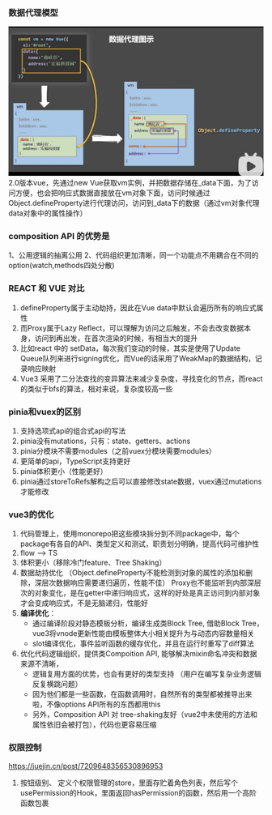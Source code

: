 ### 数据代理模型
![](img/defineProperty.jpeg)
2.0版本vue，先通过new Vue获取vm实例，并把数据存储在_data下面，为了访问方便，也会把响应式数据直接放在vm对象下面，访问时候通过Object.defineProperty进行代理访问，访问到_data下的数据（通过vm对象代理data对象中的属性操作）

### composition API 的优势是
1、公用逻辑的抽离公用
2、代码组织更加清晰，同一个功能点不用耦合在不同的option(watch,methods四处分散)

### REACT 和 VUE 对比
1. defineProperty属于主动劫持，因此在Vue data中默认会遍历所有的响应式属性
2. 而Proxy属于Lazy Reflect，可以理解为访问之后触发，不会去改变数据本身，访问到再出发，在首次渲染的时候，有相当大的提升
3. 比如react 中的 setData，每次我们变动的时候，其实是使用了Update Queue队列来进行signing优化，而Vue的话采用了WeakMap的数据结构，记录响应映射
4. Vue3 采用了二分法查找的变异算法来减少复杂度，寻找变化的节点，而react的类似于bfs的算法，相对来说，复杂度较高一些

### pinia和vuex的区别
1. 支持选项式api的组合式api的写法
2. pinia没有mutations，只有：state、getters、actions
3. pinia分模块不需要modules（之前vuex分模块需要modules）
4. 更简单的api，TypeScript支持更好
5. pinia体积更小（性能更好）
6. pinia通过storeToRefs解构之后可以直接修改state数据，vuex通过mutations才能修改

### vue3的优化
1. 代码管理上，使用monorepo把这些模块拆分到不同package中，每个package有各自的API、类型定义和测试，职责划分明确，提高代码可维护性
2. flow --> TS
3. 体积更小（移除冷门feature、Tree Shaking）
4. 数据劫持优化 （Object.defineProperty不能检测到对象的属性的添加和删除，深层次数据响应需要递归遍历，性能不佳）
   Proxy也不能监听到内部深层次的对象变化，是在getter中递归响应式，这样的好处是真正访问到内部对象才会变成响应式，不是无脑递归，性能好
5. **编译优化**：
   - 通过编译阶段对静态模板分析，编译生成类Block Tree, 借助Block Tree，vue3将vnode更新性能由模板整体大小相关提升为与动态内容数量相关
   - slot编译优化，事件监听函数的缓存优化，并且在运行时重写了diff算法
6. 优化代码逻辑组织，提供类Compoition API, 能够解决mixin命名冲突和数据来源不清晰，
   - 逻辑复用方面的优势，也会有更好的类型支持 （用户在编写复杂业务逻辑反复横跳问题）
   - 因为他们都是一些函数，在函数调用时，自然所有的类型都被推导出来啦，不像options API所有的东西都用this
   - 另外，Composition API 对 tree-shaking友好（vue2中未使用的方法和属性依旧会被打包），代码也更容易压缩 
  
### 权限控制
https://juejin.cn/post/7209648356530896953
1. 按钮级别、 定义个权限管理的store，里面存贮着角色列表，然后写个usePermission的Hook，里面返回hasPermission的函数，然后用一个高阶函数包裹